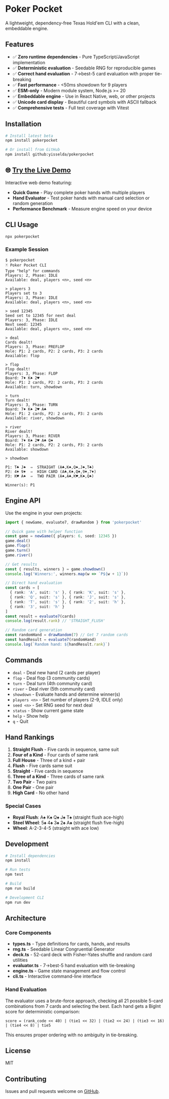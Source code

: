 # Poker Pocket

A lightweight, dependency-free Texas Hold'em CLI with a clean, embeddable engine.

## Features

- ✅ **Zero runtime dependencies** - Pure TypeScript/JavaScript implementation
- ✅ **Deterministic evaluation** - Seedable RNG for reproducible games
- ✅ **Correct hand evaluation** - 7→best-5 card evaluation with proper tie-breaking
- ✅ **Fast performance** - <50ms showdown for 9 players
- ✅ **ESM-only** - Modern module system, Node.js >= 20
- ✅ **Embeddable engine** - Use in React Native, web, or other projects
- ✅ **Unicode card display** - Beautiful card symbols with ASCII fallback
- ✅ **Comprehensive tests** - Full test coverage with Vitest

## Installation

```bash
# Install latest beta
npm install pokerpocket

# Or install from GitHub
npm install github:yisselda/pokerpocket
```

## 🌐 [Try the Live Demo](https://yisselda.github.io/pokerpocket/)

Interactive web demo featuring:
- **Quick Game** - Play complete poker hands with multiple players
- **Hand Evaluator** - Test poker hands with manual card selection or random generation
- **Performance Benchmark** - Measure engine speed on your device

## CLI Usage

```bash
npx pokerpocket
```

### Example Session

```
$ pokerpocket
🃏 Poker Pocket CLI
Type "help" for commands
Players: 2, Phase: IDLE
Available: deal, players <n>, seed <n>

> players 3
Players set to 3
Players: 3, Phase: IDLE
Available: deal, players <n>, seed <n>

> seed 12345
Seed set to 12345 for next deal
Players: 3, Phase: IDLE
Next seed: 12345
Available: deal, players <n>, seed <n>

> deal
Cards dealt!
Players: 3, Phase: PREFLOP
Hole: P1: 2 cards, P2: 2 cards, P3: 2 cards
Available: flop

> flop
Flop dealt!
Players: 3, Phase: FLOP
Board: 7♦ K♠ 2♥
Hole: P1: 2 cards, P2: 2 cards, P3: 2 cards
Available: turn, showdown

> turn
Turn dealt!
Players: 3, Phase: TURN
Board: 7♦ K♠ 2♥ A♣
Hole: P1: 2 cards, P2: 2 cards, P3: 2 cards
Available: river, showdown

> river
River dealt!
Players: 3, Phase: RIVER
Board: 7♦ K♠ 2♥ A♣ Q♠
Hole: P1: 2 cards, P2: 2 cards, P3: 2 cards
Available: showdown

> showdown

P1: T♣ J♠  ⇒  STRAIGHT (A♣,K♠,Q♠,J♠,T♣)
P2: 4♦ 9♦  ⇒  HIGH CARD (A♣,K♠,Q♠,9♦,7♦)
P3: K♥ A♠  ⇒  TWO PAIR (A♠,A♣,K♥,K♠,Q♠)

Winner(s): P1
```

## Engine API

Use the engine in your own projects:

```typescript
import { newGame, evaluate7, drawRandom } from 'pokerpocket'

// Quick game with helper function
const game = newGame({ players: 6, seed: 12345 })
game.deal()
game.flop()
game.turn()
game.river()

// Get results
const { results, winners } = game.showdown()
console.log('Winners:', winners.map(w => `P${w + 1}`))

// Direct hand evaluation
const cards = [
  { rank: 'A', suit: 's' }, { rank: 'K', suit: 's' },
  { rank: 'Q', suit: 's' }, { rank: 'J', suit: 's' },
  { rank: 'T', suit: 's' }, { rank: '2', suit: 'h' },
  { rank: '3', suit: 'h' }
]
const result = evaluate7(cards)
console.log(result.rank) // 'STRAIGHT_FLUSH'

// Random card generation
const randomHand = drawRandom(7) // Get 7 random cards
const handResult = evaluate7(randomHand)
console.log(`Random hand: ${handResult.rank}`)
```

## Commands

- `deal` - Deal new hand (2 cards per player)
- `flop` - Deal flop (3 community cards)
- `turn` - Deal turn (4th community card)
- `river` - Deal river (5th community card)
- `showdown` - Evaluate hands and determine winner(s)
- `players <n>` - Set number of players (2-9, IDLE only)
- `seed <n>` - Set RNG seed for next deal
- `status` - Show current game state
- `help` - Show help
- `q` - Quit

## Hand Rankings

1. **Straight Flush** - Five cards in sequence, same suit
2. **Four of a Kind** - Four cards of same rank
3. **Full House** - Three of a kind + pair
4. **Flush** - Five cards same suit
5. **Straight** - Five cards in sequence
6. **Three of a Kind** - Three cards of same rank
7. **Two Pair** - Two pairs
8. **One Pair** - One pair
9. **High Card** - No other hand

### Special Cases

- **Royal Flush**: A♠ K♠ Q♠ J♠ T♠ (straight flush ace-high)
- **Steel Wheel**: 5♠ 4♠ 3♠ 2♠ A♠ (straight flush five-high)
- **Wheel**: A-2-3-4-5 (straight with ace low)

## Development

```bash
# Install dependencies
npm install

# Run tests
npm test

# Build
npm run build

# Development CLI
npm run dev
```

## Architecture

### Core Components

- **types.ts** - Type definitions for cards, hands, and results
- **rng.ts** - Seedable Linear Congruential Generator
- **deck.ts** - 52-card deck with Fisher-Yates shuffle and random card utilities
- **evaluator.ts** - 7→best-5 hand evaluation with tie-breaking
- **engine.ts** - Game state management and flow control
- **cli.ts** - Interactive command-line interface

### Hand Evaluation

The evaluator uses a brute-force approach, checking all 21 possible 5-card combinations from 7 cards and selecting the best. Each hand gets a BigInt score for deterministic comparison:

```
score = (rank_code << 40) | (tie1 << 32) | (tie2 << 24) | (tie3 << 16) | (tie4 << 8) | tie5
```

This ensures proper ordering with no ambiguity in tie-breaking.

## License

MIT

## Contributing

Issues and pull requests welcome on [GitHub](https://github.com/anthropics/poker-pocket).